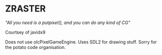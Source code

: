 # ZRASTER

*"All you need is a putpixel(), and you can do any kind of CG"*


Courtsey of javidx9

Does not use olcPixelGameEngine. Uses SDL2 for drawing stuff. Sorry for the potato code organisation.

 
